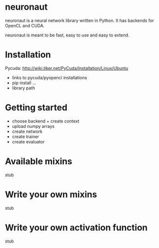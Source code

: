 neuronaut
=========

neuronaut is a neural network library written in Python. It has backends for OpenCL and CUDA.

neuronaut is meant to be fast, easy to use and easy to extend.

Installation
============
Pycuda: http://wiki.tiker.net/PyCuda/Installation/Linux/Ubuntu

- links to pycuda/pyopencl installations
- pip install ...
- library path

Getting started
===============
- choose backend + create context
- upload numpy arrays
- create network
- create trainer
- create evaluator

Available mixins
=====================
stub

Write your own mixins
=====================
stub

Write your own activation function
==================================
stub
